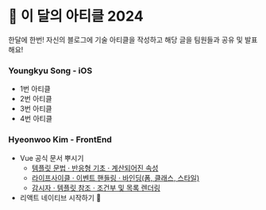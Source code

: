# 🔖 이 달의 아티클 2024

한달에 한번! 자신의 블로그에 기술 아티클을 작성하고 해당 글을 팀원들과 공유 및 발표해요!

### Youngkyu Song - iOS
- 1번 아티클
- 2번 아티클
- 3번 아티클
- 4번 아티클

### Hyeonwoo Kim - FrontEnd
- Vue 공식 문서 뿌시기
  - [템플릿 문법 · 반응형 기초 · 계산되어진 속성](https://klmhyeonwooo.tistory.com/115)
  - [라이프사이클 · 이벤트 핸들링 · 바인딩(폼, 클래스, 스타일)](https://klmhyeonwooo.tistory.com/116)
  - [감시자 · 템플릿 참조 · 조건부 및 목록 렌더링](https://klmhyeonwooo.tistory.com/117)
- 리액트 네이티브 시작하기 🎉
